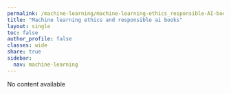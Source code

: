 ```yaml
---
permalink: /machine-learning/machine-learning-ethics_responsible-AI-books/
title: "Machine learning ethics and responsible ai books"
layout: single
toc: false
author_profile: false
classes: wide
share: true
sidebar:
  nav: machine-learning
---
```


No content available